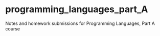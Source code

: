 # programming_languages_part_A
Notes and homework submissions for Programming Languages, Part A course 
